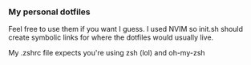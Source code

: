 ### My personal dotfiles
Feel free to use them if you want I guess.
I used NVIM so init.sh should create symbolic links for
where the dotfiles would usually live.

My .zshrc file expects you're using zsh (lol) and oh-my-zsh
